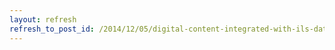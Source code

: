 ```yaml
---
layout: refresh
refresh_to_post_id: /2014/12/05/digital-content-integrated-with-ils-data-for-user-discovery-lessons-learned
---
```

